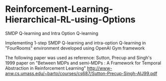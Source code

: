 # Reinforcement-Learning-Hierarchical-RL-using-Options
SMDP Q-learning and Intra Option Q-learning

Implementing 1-step SMDP Q-learning and intra-option Q-learning in "FourRooms" environment developed using OpenAI Gym framework

The following paper was used as reference:
Sutton, Precup and Singh's 1999 paper on "Between MDPs and semi-MDPs : A Framework for Temporal Abstraction in Reinforcement
Learning"
http://www-anw.cs.umass.edu/~barto/courses/cs687/Sutton-Precup-Singh-AIJ99.pdf
